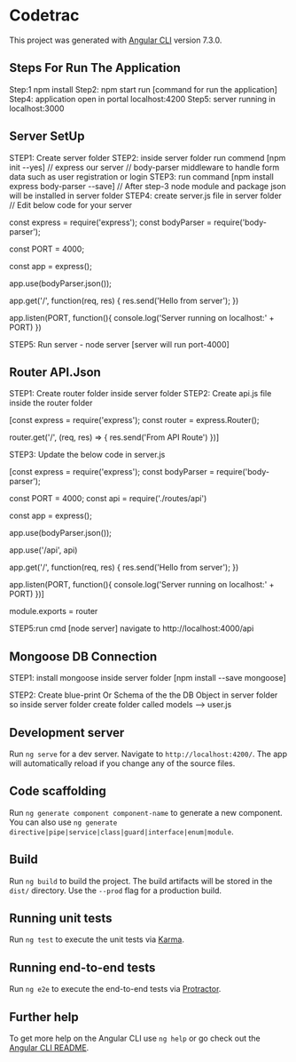 # Codetrac

This project was generated with [Angular CLI](https://github.com/angular/angular-cli) version 7.3.0.

## Steps For Run The Application
Step:1 npm install
Step2: npm start run [command for run the application]
Step4: application open in portal localhost:4200
Step5: server running in localhost:3000


## Server SetUp

STEP1: Create server folder
STEP2: inside server folder run commend [npm init --yes]
// express our server
// body-parser middleware to handle form data such as user registration
or login
STEP3: run command [npm install express body-parser --save]
// After step-3 node module and package json will be installed in server folder
STEP4: create server.js file in server folder
// Edit below code for your server

const express = require('express');
const bodyParser = require('body-parser');

const PORT = 4000;

const app = express();

app.use(bodyParser.json());

app.get('/', function(req, res) {
    res.send('Hello from server');
})

app.listen(PORT, function(){
    console.log('Server running on localhost:' + PORT)
})

STEP5: Run server - node server [server will run port-4000]



## Router API.Json
STEP1: Create router folder inside server folder
STEP2: Create api.js file inside the router folder

<!--paste the below code in api.js-->

[const express = require('express');
const router = express.Router();

router.get('/', (req, res) => {
    res.send('From API Route')
})]

STEP3: Update the below code in server.js

[const express = require('express');
const bodyParser = require('body-parser');

const PORT = 4000;
const api = require('./routes/api')

const app = express();

app.use(bodyParser.json());

app.use('/api', api)

app.get('/', function(req, res) {
    res.send('Hello from server');
})

app.listen(PORT, function(){
    console.log('Server running on localhost:' + PORT)
})]


module.exports = router


STEP5:run cmd [node server] navigate to http://localhost:4000/api

## Mongoose DB Connection

STEP1: install mongoose inside server folder [npm install --save mongoose]

STEP2: Create blue-print Or Schema of the the DB Object in server folder so inside server folder create folder called models --> user.js






## Development server

Run `ng serve` for a dev server. Navigate to `http://localhost:4200/`. The app will automatically reload if you change any of the source files.

## Code scaffolding

Run `ng generate component component-name` to generate a new component. You can also use `ng generate directive|pipe|service|class|guard|interface|enum|module`.

## Build

Run `ng build` to build the project. The build artifacts will be stored in the `dist/` directory. Use the `--prod` flag for a production build.

## Running unit tests

Run `ng test` to execute the unit tests via [Karma](https://karma-runner.github.io).

## Running end-to-end tests

Run `ng e2e` to execute the end-to-end tests via [Protractor](http://www.protractortest.org/).

## Further help

To get more help on the Angular CLI use `ng help` or go check out the [Angular CLI README](https://github.com/angular/angular-cli/blob/master/README.md).
